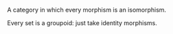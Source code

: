 A category in which every morphism is an isomorphism.

Every set is a groupoid: just take identity morphisms.